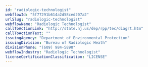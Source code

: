 ```yaml
---
id: "radiologic-technologist"
webflowId: "5f77291b614a2d58ced207a2"
urlSlug: "radiologic-technologist"
webflowName: "Radiologic Technologist"
callToActionLink: "http://state.nj.us/dep/rpp/tec/diagrt.htm"
callToActionText: ""
issuingAgency: "Department of Environmental Protection"
issuingDivision: "Bureau of Radiologic Heath"
divisionPhone: "(609) 984-5890"
webflowIndustry: "Radiologic Technologist"
licenseCertificationClassification: "LICENSE"
---
```

